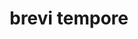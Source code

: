 ---
title: brevi tempore
meaning: in a short time
ch: two
pos: phrase
adjective: brevi
noun: tempore
six: y
---
